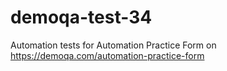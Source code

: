 # demoqa-test-34
Automation tests for Automation Practice Form on https://demoqa.com/automation-practice-form
